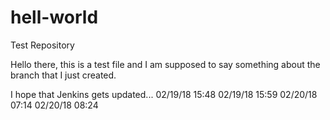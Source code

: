 # hell-world
Test Repository

Hello there, this is a test file and I am supposed to say something about the branch that I just created.

I hope that Jenkins gets updated...
02/19/18 15:48
02/19/18 15:59
02/20/18 07:14
02/20/18 08:24
